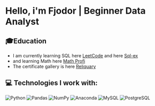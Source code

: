 # Hello, i'm Fjodor | Beginner Data Analyst


## 🎓Education
- I am currently learning SQL here [LeetCode](https://leetcode.com/u/FjodorDo/) and here [Sql-ex](https://sql-ex.ru)
- and learning Math here [Math Profi](http://mathprofi.ru)
- The certificate gallery is here [Reliquary](https://github.com/fjodordo/additional-education)


## 💻 Technologies I work with:
![Python](https://img.shields.io/badge/-Python-333?style=flat&logo=python)
![Pandas](https://img.shields.io/badge/-Pandas-333?style=flat&logo=pandas&logoColor=150458)
![NumPy](https://img.shields.io/badge/-NumPy-333?style=flat&logo=numpy&logoColor=4dabcf)
![Anaconda](https://img.shields.io/badge/-Conda-333?style=flat&logo=anaconda)
![MySQL](https://img.shields.io/badge/-MySQL-333?style=flat&logo=mysql)
![PostgreSQL](https://img.shields.io/badge/-PostgreSQL-333?style=flat&logo=postgresql)